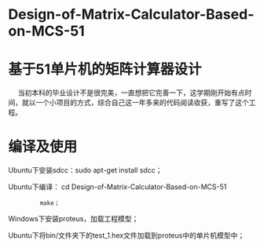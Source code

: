 # Design-of-Matrix-Calculator-Based-on-MCS-51
# 基于51单片机的矩阵计算器设计
      当初本科的毕业设计不是很完美，一直想把它完善一下，这学期刚开始有点时间，就以一个小项目的方式，综合自己这一年多来的代码阅读收获，重写了这个工程。
# 编译及使用
Ubuntu下安装sdcc：sudo apt-get install sdcc；

Ubuntu下编译：
             cd Design-of-Matrix-Calculator-Based-on-MCS-51

             make；

Windows下安装proteus，加载工程模型；

Ubuntu下将bin/文件夹下的test_1.hex文件加载到proteus中的单片机模型中；
